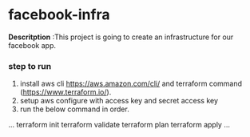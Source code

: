 # facebook-infra

**Descritption** :This project is going to create an infrastructure for our facebook app.

### step to run

1. install aws cli https://aws.amazon.com/cli/ and terraform command (https://www.terraform.io/).
2. setup aws configure with access key and secret access key
3. run the below command in order.  

...
terraform init
terraform validate
terraform plan
terraform apply
...